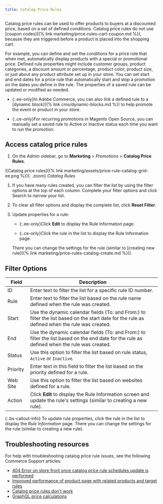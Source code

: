 ```yaml
---
title: Catalog Price Rules
---
```


Catalog price rules can be used to offer products to buyers at a discounted price, based on a set of defined conditions. Catalog price rules do not use [coupon codes]({% link marketing/price-rules-cart-coupon.md %}), because they are triggered before a product is placed into the shopping cart.

For example, you can define and set the conditions for a price rule that when met, automatically display products with a special or promotional price. Defined rule properties might include customer groups, product categories, a discount amount or percentage, product color, product size, or just about any product attribute set up in your store. You can set start and end dates for a price rule that automatically start and stop a promotion on the dates you define in the rule. The properties of a saved rule can be updated or modified as needed.

- {:.ee-only}In Adobe Commerce, you can also link a defined rule to a [dynamic block]({% link cms/dynamic-blocks.md %}) to help promote the event or product in your store.

- {:.ce-only}For recurring promotions in Magento Open Source, you can manually set a saved rule to Active or Inactive status each time you want to run the promotion.

## Access catalog price rules

1. On the _Admin_ sidebar, go to **Marketing** > _Promotions_ > **Catalog Price Rules**.

![Catalog price rules]({% link marketing/assets/price-rule-catalog-grid-ee.png %}){: .zoom}
_Catalog Rules_

1. If you have many rules created, you can filter the list by using the filter options at the top of each column. Complete your filter options and click <span class="btn">Search</span> to narrow your list.

1. To clear all filter options and display the complete list, click **Reset Filter**.

1. Update properties for a rule:

   - {:.ee-only}Click **Edit** to display the Rule Information page.

   - {:.ce-only}Click the rule in the list to display the Rule Information page.

   There you can change the settings for the rule (similar to [creating new rule]({% link marketing/price-rules-catalog-create.md %})).

## Filter Options

|Field|Description|
|--- |--- |
|ID|Enter text to filter the list for a specific rule ID number.|
|Rule|Enter text to filter the list based on the rule name defined when the rule was created.|
|<span class="ce-only">Start</span>|Use the dynamic calendar fields (To: and From:) to filter the list based on the start date for the rule as defined when the rule was created.|
|<span class="ce-only">End</span>|Use the dynamic calendar fields (To: and From:) to filter the list based on the end date for the rule as defined when the rule was created.|
|<span class="ce-only">Status</span>|Use this option to filter the list based on rule status, `Active` or `Inactive`.|
|<span class="ee-only">Priority</span>|Enter text in this field to filter the list based on the priority defined for a rule.|
|<span class="ee-only">Web Site</span>|Use this option to filter the list based on websites defined for a rule.|
|<span class="ee-only">Action</span>|Click **Edit** to display the Rule Information screen and update the rule's settings (similar to creating a new rule).|

{:.bs-callout-info}
To update rule properties, click the rule in the list to display the _Rule Information_ page. There you can change the settings for the rule (similar to creating a new rule).

## Troubleshooting resources

For help with troubleshooting catalog price rule issues, see the following Commerce Support articles:

- [404 Error on store front once catalog price rule schedules update is performed](https://support.magento.com/hc/en-us/articles/360025522891)
- [Improved performance of product page with related products and target rules](https://support.magento.com/hc/en-us/articles/360052455691)
- [Catalog price rules don't work](https://support.magento.com/hc/en-us/articles/360055855591)
- [GraphQL price calculations](https://support.magento.com/hc/en-us/articles/360055782351)
